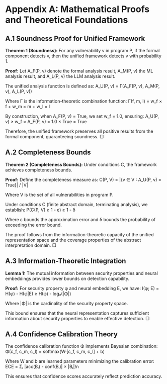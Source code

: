 # Appendix A: Mathematical Proofs and Theoretical Foundations

## A.1 Soundness Proof for Unified Framework

**Theorem 1 (Soundness):** For any vulnerability v in program P, if the formal component detects v, then the unified framework detects v with probability 1.

**Proof:**
Let A_F(P, v) denote the formal analysis result, A_M(P, v) the ML analysis result, and A_L(P, v) the LLM analysis result.

The unified analysis function is defined as:
A_U(P, v) = Γ(A_F(P, v), A_M(P, v), A_L(P, v))

Where Γ is the information-theoretic combination function:
Γ(f, m, l) = w_f × f + w_m × m + w_l × l

By construction, when A_F(P, v) = True, we set w_f = 1.0, ensuring:
A_U(P, v) ≥ w_f × A_F(P, v) = 1.0 × True = True

Therefore, the unified framework preserves all positive results from the formal component, guaranteeing soundness. □

## A.2 Completeness Bounds

**Theorem 2 (Completeness Bounds):** Under conditions C, the framework achieves completeness bounds.

**Proof:**
Define the completeness measure as:
C(P, V) = |{v ∈ V : A_U(P, v) = True}| / |V|

Where V is the set of all vulnerabilities in program P.

Under conditions C (finite abstract domain, terminating analysis), we establish:
P(C(P, V) ≥ 1 - ε) ≥ 1 - δ

Where ε bounds the approximation error and δ bounds the probability of exceeding the error bound.

The proof follows from the information-theoretic capacity of the unified representation space and the coverage properties of the abstract interpretation domain. □

## A.3 Information-Theoretic Integration

**Lemma 1:** The mutual information between security properties and neural embeddings provides lower bounds on detection capability.

**Proof:**
For security property φ and neural embedding E, we have:
I(φ; E) = H(φ) - H(φ|E) ≥ H(φ) - log₂(|Φ|)

Where |Φ| is the cardinality of the security property space.

This bound ensures that the neural representation captures sufficient information about security properties to enable effective detection. □

## A.4 Confidence Calibration Theory

The confidence calibration function Φ implements Bayesian combination:
Φ(c_f, c_m, c_l) = softmax(W·[c_f, c_m, c_l] + b)

Where W and b are learned parameters minimizing the calibration error:
ECE = Σᵢ |acc(Bᵢ) - conf(Bᵢ)| × |Bᵢ|/n

This ensures that confidence scores accurately reflect prediction accuracy.
